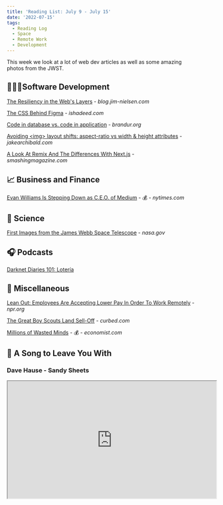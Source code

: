 ```yaml
---
title: 'Reading List: July 9 - July 15'
date: '2022-07-15'
tags:
  - Reading Log
  - Space
  - Remote Work
  - Development
---
```


This week we look at a lot of web dev articles as well as some amazing photos from the JWST.
<!-- excerpt -->

<div class="reading-log"></div>

## 👨🏼‍💻Software Development

[The Resiliency in the Web's Layers](https://blog.jim-nielsen.com/2022/resiliency-in-the-webs-layers/) - *blog.jim-nielsen.com*

[The CSS Behind Figma](https://ishadeed.com/article/figma-css/) - *ishadeed.com*

[Code in database vs. code in application](https://brandur.org/fragments/code-database-vs-app) - *brandur.org*

[Avoiding &lt;img&gt; layout shifts: aspect-ratio vs width & height attributes](https://jakearchibald.com/2022/img-aspect-ratio) - *jakearchibald.com*

[A Look At Remix And The Differences With Next.js](https://www.smashingmagazine.com/2022/07/look-remix-differences-next/) - *smashingmagazine.com*

## 📈 Business and Finance

[Evan Williams Is Stepping Down as C.E.O. of Medium](https://www.nytimes.com/2022/07/12/business/media/evan-williams-leaving-medium.html) - 💰 - *nytimes.com*

## 🔬 Science

[First Images from the James Webb Space Telescope](https://www.nasa.gov/webbfirstimages) - *nasa.gov*

## 🎧 Podcasts

[Darknet Diaries 101: Lotería](https://darknetdiaries.com/episode/101/)

## 🎒 Miscellaneous

[Lean Out: Employees Are Accepting Lower Pay In Order To Work Remotely](https://www.npr.org/sections/money/2022/07/12/1110510488/lean-out-employees-are-accepting-lower-pay-in-order-to-work-remotely) - *npr.org*

[The Great Boy Scouts Land Sell-Off](https://www.curbed.com/2022/07/boy-scouts-open-space-for-sale.html) - *curbed.com*

[Millions of Wasted Minds](https://www.economist.com/international/2022/07/07/covid-learning-loss-has-been-a-global-disaster) - 💰 - *economist.com*

## 🎵 A Song to Leave You With

### Dave Hause - Sandy Sheets

<fit-vids>
    <iframe
        width="560"
        height="315"
        src="https://www.youtube.com/embed/nFTpnWUl_WY"
        title="Dave Hause - Sandy Sheets"
        allow="accelerometer; autoplay; clipboard-write; encrypted-media; gyroscope; picture-in-picture"
        allowfullscreen></iframe>
</fit-vids>